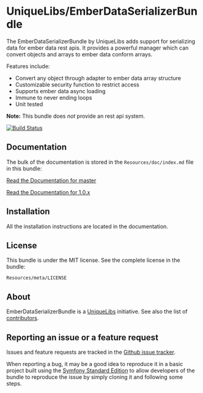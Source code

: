 UniqueLibs/EmberDataSerializerBundle
=============

The EmberDataSerializerBundle by UniqueLibs adds support for serializing data for ember data rest apis.
It provides a powerful manager which can convert objects and arrays to ember data conform arrays.

Features include:

- Convert any object through adapter to ember data array structure
- Customizable security function to restrict access
- Supports ember data async loading
- Immune to never ending loops
- Unit tested

**Note:** This bundle does *not* provide an rest api system.

[![Build Status](https://api.travis-ci.org/UniqueLibs/ember-data-serializer-bundle.png?branch=master)](https://travis-ci.org/UniqueLibs/ember-data-serializer-bundle)

Documentation
-------------

The bulk of the documentation is stored in the `Resources/doc/index.md`
file in this bundle:

[Read the Documentation for master](https://github.com/UniqueLibs/ember-data-serializer-bundle/blob/master/Resources/doc/index.md)

[Read the Documentation for 1.0.x](https://github.com/UniqueLibs/ember-data-serializer-bundle/blob/1.0.x/Resources/doc/index.md)

Installation
------------

All the installation instructions are located in the documentation.

License
-------

This bundle is under the MIT license. See the complete license in the bundle:

    Resources/meta/LICENSE

About
-----

EmberDataSerializerBundle is a [UniqueLibs](https://github.com/UniqueLibs) initiative.
See also the list of [contributors](https://github.com/UniqueLibs/ember-data-serializer-bundle/contributors).

Reporting an issue or a feature request
---------------------------------------

Issues and feature requests are tracked in the [Github issue tracker](https://github.com/UniqueLibs/ember-data-serializer-bundle/issues).

When reporting a bug, it may be a good idea to reproduce it in a basic project
built using the [Symfony Standard Edition](https://github.com/symfony/symfony-standard)
to allow developers of the bundle to reproduce the issue by simply cloning it
and following some steps.